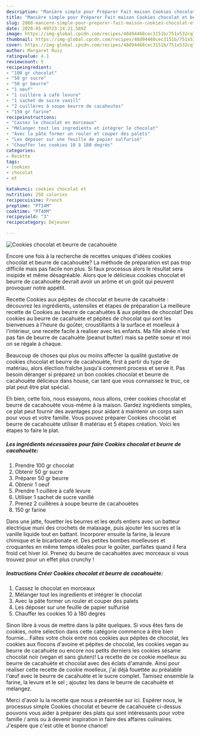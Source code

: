```yaml
---
description: "Manière simple pour Préparer Fait maison Cookies chocolat et beurre de cacahouète"
title: "Manière simple pour Préparer Fait maison Cookies chocolat et beurre de cacahouète"
slug: 2068-maniere-simple-pour-preparer-fait-maison-cookies-chocolat-et-beurre-de-cacahouete
date: 2020-05-09T23:14:21.589Z
image: https://img-global.cpcdn.com/recipes/48d94468cec3151b/751x532cq70/cookies-chocolat-et-beurre-de-cacahouete-photo-principale-de-la-recette.jpg
thumbnail: https://img-global.cpcdn.com/recipes/48d94468cec3151b/751x532cq70/cookies-chocolat-et-beurre-de-cacahouete-photo-principale-de-la-recette.jpg
cover: https://img-global.cpcdn.com/recipes/48d94468cec3151b/751x532cq70/cookies-chocolat-et-beurre-de-cacahouete-photo-principale-de-la-recette.jpg
author: Margaret Ruiz
ratingvalue: 4.1
reviewcount: 5
recipeingredient:
- "100 gr chocolat"
- "50 gr sucre"
- "50 gr beurre"
- "1 oeuf"
- "1 cuillère à café levure"
- "1 sachet de sucre vanill"
- "2 cuillères à soupe beurre de cacahoutes"
- "150 gr farine"
recipeinstructions:
- "Cassez le chocolat en morceaux"
- "Mélanger tout les ingredients et intégrer le chocolat"
- "Avec la pâte former un rouler et couper des palets"
- "Les déposer sur une feuille de papier sulfurisé"
- "Chauffer les cookies 10 à 180 degrés"
categories:
- Recette
tags:
- cookies
- chocolat
- et

katakunci: cookies chocolat et 
nutrition: 250 calories
recipecuisine: French
preptime: "PT14M"
cooktime: "PT40M"
recipeyield: "3"
recipecategory: Déjeuner

---
```



![Cookies chocolat et beurre de cacahouète](https://img-global.cpcdn.com/recipes/48d94468cec3151b/751x532cq70/cookies-chocolat-et-beurre-de-cacahouete-photo-principale-de-la-recette.jpg)

Encore une fois à la recherche de recettes uniques d'idées cookies chocolat et beurre de cacahouète? La méthode de préparation est pas trop difficile mais pas facile non plus. Si faux processus alors le résultat sera insipide et même désagréable. Alors que le délicieux cookies chocolat et beurre de cacahouète devrait avoir un arôme et un goût qui peuvent provoquer notre appétit.

Recette Cookies aux pépites de chocolat et beurre de cacahuète : découvrez les ingrédients, ustensiles et étapes de préparation La meilleure recette de Cookies au beurre de cacahuètes &amp; aux pépites de chocolat! Des cookies au beurre de cacahuète et pépites de chocolat qui sont les bienvenues à l&#39;heure du goûter, croustillants à la surface et moelleux à l&#39;intérieur, une recette facile à realiser avec les enfants. Ma fille aînée n&#39;est pas fan de beurre de cacahuète (peanut butter) mais sa petite soeur et moi on se régale à chaque.

Beaucoup de choses qui plus ou moins affecter la qualité gustative de cookies chocolat et beurre de cacahouète, first à partir du type de matériau, alors élection fraîche jusqu'à comment process et serve it. Pas besoin déranger si préparez un bon cookies chocolat et beurre de cacahouète délicieux dans house, car tant que vous connaissez le truc, ce plat peut être plat spécial.


Eh bien, cette fois, nous essayons, nous allons, créer cookies chocolat et beurre de cacahouète vous-même à la maison. Gardez ingrédients simples, ce plat peut fournir des avantages pour aidant à maintenir un corps sain pour vous et votre famille. Vous pouvez préparer Cookies chocolat et beurre de cacahouète utiliser 8 matériau et 5 étapes création. Voici les étapes to faire le plat.

<!--inarticleads1-->

##### Les ingrédients nécessaires pour faire Cookies chocolat et beurre de cacahouète:

1. Prendre 100 gr chocolat
1. Obtenir 50 gr sucre
1. Préparer 50 gr beurre
1. Obtenir 1 oeuf
1. Prendre 1 cuillère à café levure
1. Utiliser 1 sachet de sucre vanillé
1. Prenez 2 cuillères à soupe beurre de cacahouètes
1.  150 gr farine


Dans une jatte, fouetter les beurres et les œufs entiers avec un batteur électrique muni des crochets de malaxage, puis ajouter les sucres et la vanille liquide tout en battant. Incorporer ensuite la farine, la levure chimique et le bicarbonate et. Des petites bombes moelleuses et croquantes en même temps idéales pour le goûter, parfaites quand il fera froid cet hiver lol. Prenez du beurre de cacahuètes avec morceaux si vous trouvez pour un effet plus crunchy ! 

<!--inarticleads2-->

##### Instructions Créer Cookies chocolat et beurre de cacahouète:

1. Cassez le chocolat en morceaux
1. Mélanger tout les ingredients et intégrer le chocolat
1. Avec la pâte former un rouler et couper des palets
1. Les déposer sur une feuille de papier sulfurisé
1. Chauffer les cookies 10 à 180 degrés


Sinon libre à vous de mettre dans la pâte quelques. Si vous êtes fans de cookies, notre sélection dans cette catégorie commence à être bien fournie… Faîtes votre choix entre nos cookies aux pépites de chocolat, les cookies aux flocons d&#39;avoine et pépites de chocolat, les cookies vegan au beurre de cacahuète ou encore nos petits derniers les cookies sésame chocolat noir (vegan et sans gluten)! La recette de ce cookie moelleux au beurre de cacahuète et chocolat avec des éclats d&#39;amande. Ainsi pour réaliser cette recette de cookie moelleux, j&#39;ai déjà fouettée au préalable l&#39;œuf avec le beurre de cacahuète et le sucre complet. Tamisez ensemble la farine, la levure et le sel ; ajoutez les dans le beurre de cacahuète et mélangez. 


Merci d'avoir lu la recette que nous a présentée sur ici. Espérer nous, le processus simple Cookies chocolat et beurre de cacahouète ci-dessus pouvons vous aider à préparer des plats qui sont intéressants pour votre famille / amis ou à devenir inspiration in faire des affaires culinaires. J'espère que c'est utile et bonne chance!
